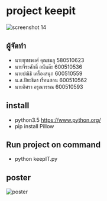 # project keepit
![screenshot 14](https://user-images.githubusercontent.com/28348565/39327126-49214d62-49c1-11e8-91b3-c5229594532d.png)

## ผู้จัดทำ
- นายยุทธพงศ์ คุณชมภู   580510623
- นายจีระศักดิ์ อนันต๊ะ	    600510536
- นายปณิธิ เครื่องสนุก     600510559
- น.ส.ปิยะธิดา เรือนสอน  600510562
- นายอิศรา อรุณวรรณ     600510593

## install  
- python3.5 https://www.python.org/
- pip install Pillow

## Run project on command 
- python keepIT.py

## poster
![poster](https://user-images.githubusercontent.com/28348565/39327425-2ef2e68e-49c2-11e8-9fba-10b153ead687.png)
